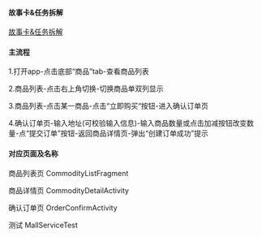 #### 故事卡&任务拆解
[故事卡&任务拆解](https://trello.com/b/EE62Nt4w/%E7%94%B5%E5%AD%90%E5%95%86%E5%9F%8E)

#### 主流程
1.打开app-点击底部“商品”tab-查看商品列表

2.商品列表-点击右上角切换-切换商品单双列显示

3.商品列表-点击某一商品-点击“立即购买“按钮-进入确认订单页

4.确认订单页-输入地址(可校验输入信息)-输入商品数量或点击加减按钮改变数量-点“提交订单”按钮-返回商品详情页-弹出“创建订单成功”提示

#### 对应页面及名称
商品列表页 CommodityListFragment

商品详情页 CommodityDetailActivity

确认订单页 OrderConfirmActivity

测试 MallServiceTest